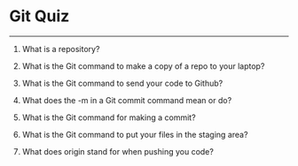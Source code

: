 # Git Quiz



---

1. What is a repository?

<!-- Waa meesha aad kuso ban dhigi karto projects kaa aad dhisty si ay dadka soo booqanaya githup Accountigaga ay u arkan wax qabadkaga -->

2. What is the Git command to make a copy of a repo to your laptop?

<!-- git clone  -->

3. What is the Git command to send your code to Github?

<!-- git push origin main -->

4. What does the -m in a Git commit command mean or do?

<!-- to write some thing your file-->

5. What is the Git command for making a commit?

<!-- git commit  -->

6. What is the Git command to put your files in the staging area?

<!-- cd  -->

7. What does origin stand for when pushing you code?

<!-- push your main -->
